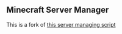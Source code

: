 ## Minecraft Server Manager

This is a fork of [this server managing script](https://gist.github.com/Jofkos/86a4936c91999082d6a7)